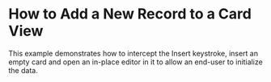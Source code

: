 # How to Add a New Record to a Card View


<p>This example demonstrates how to intercept the Insert keystroke, insert an empty card and open an in-place editor in it to allow an end-user to initialize the data.</p>

<br/>


